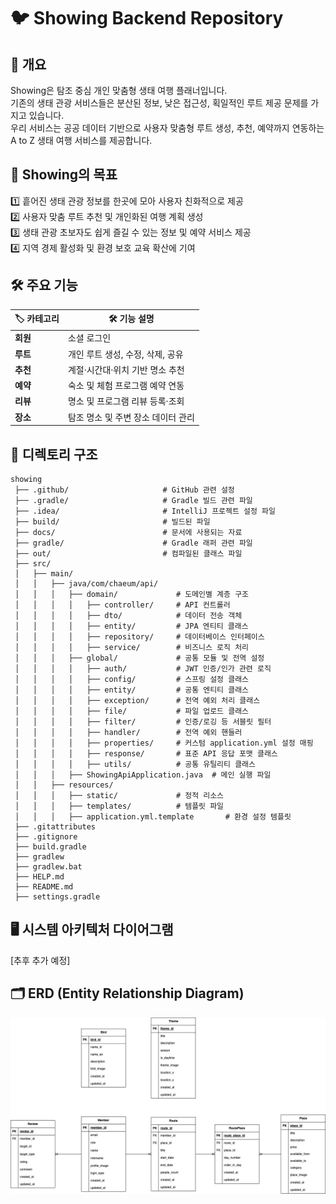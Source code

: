 # 🐦 Showing Backend Repository

## 📌 개요

Showing은 탐조 중심 개인 맞춤형 생태 여행 플래너입니다.<br>
기존의 생태 관광 서비스들은 분산된 정보, 낮은 접근성, 획일적인 루트 제공 문제를 가지고 있습니다.<br>
우리 서비스는 공공 데이터 기반으로 사용자 맞춤형 루트 생성, 추천, 예약까지 연동하는 A to Z 생태 여행 서비스를 제공합니다.<br>

## 🎯 Showing의 목표

1️⃣ 흩어진 생태 관광 정보를 한곳에 모아 사용자 친화적으로 제공<br>
2️⃣ 사용자 맞춤 루트 추천 및 개인화된 여행 계획 생성<br>
3️⃣ 생태 관광 초보자도 쉽게 즐길 수 있는 정보 및 예약 서비스 제공<br>
4️⃣ 지역 경제 활성화 및 환경 보호 교육 확산에 기여<br>

## 🛠️ 주요 기능
| 🏷️ 카테고리 | 🛠️ 기능 설명 |
|------------|-------------|
| **회원** | 소셜 로그인 |
| **루트** | 개인 루트 생성, 수정, 삭제, 공유 |
| **추천** | 계절·시간대·위치 기반 명소 추천 |
| **예약** | 숙소 및 체험 프로그램 예약 연동 |
| **리뷰** | 명소 및 프로그램 리뷰 등록·조회 |
| **장소** | 탐조 명소 및 주변 장소 데이터 관리 |

## 📂 디렉토리 구조
```
showing
 ├── .github/                     # GitHub 관련 설정
 ├── .gradle/                     # Gradle 빌드 관련 파일
 ├── .idea/                       # IntelliJ 프로젝트 설정 파일
 ├── build/                       # 빌드된 파일
 ├── docs/                        # 문서에 사용되는 자료
 ├── gradle/                      # Gradle 래퍼 관련 파일
 ├── out/                         # 컴파일된 클래스 파일
 ├── src/
 │   ├── main/
 │   │   ├── java/com/chaeum/api/
 │   │   │   ├── domain/             # 도메인별 계층 구조
 │   │   │   │   ├── controller/     # API 컨트롤러
 │   │   │   │   ├── dto/            # 데이터 전송 객체
 │   │   │   │   ├── entity/         # JPA 엔티티 클래스
 │   │   │   │   ├── repository/     # 데이터베이스 인터페이스
 │   │   │   │   ├── service/        # 비즈니스 로직 처리
 │   │   │   ├── global/             # 공통 모듈 및 전역 설정
 │   │   │   │   ├── auth/           # JWT 인증/인가 관련 로직
 │   │   │   │   ├── config/         # 스프링 설정 클래스
 │   │   │   │   ├── entity/         # 공통 엔티티 클래스
 │   │   │   │   ├── exception/      # 전역 예외 처리 클래스
 │   │   │   │   ├── file/           # 파일 업로드 클래스
 │   │   │   │   ├── filter/         # 인증/로깅 등 서블릿 필터
 │   │   │   │   ├── handler/        # 전역 예외 핸들러
 │   │   │   │   ├── properties/     # 커스텀 application.yml 설정 매핑
 │   │   │   │   ├── response/       # 표준 API 응답 포맷 클래스
 │   │   │   │   ├── utils/          # 공통 유틸리티 클래스
 │   │   │   ├── ShowingApiApplication.java  # 메인 실행 파일
 │   │   ├── resources/
 │   │   │   ├── static/             # 정적 리소스
 │   │   │   ├── templates/          # 템플릿 파일
 │   │   │   ├── application.yml.template       # 환경 설정 템플릿
 ├── .gitattributes
 ├── .gitignore
 ├── build.gradle
 ├── gradlew
 ├── gradlew.bat
 ├── HELP.md
 ├── README.md
 ├── settings.gradle
```

## 🖥️ 시스템 아키텍처 다이어그램
[추후 추가 예정]

## 🗂️ ERD (Entity Relationship Diagram)

![erd.webp](./docs/showing_erd.png)
